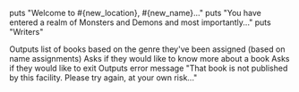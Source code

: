 
puts "Welcome to #{new_location}, #{new_name}..."
puts "You have entered a realm of Monsters and Demons and most importantly..."
puts "Writers"

Outputs list of books based on the genre they've been assigned (based on name assignments)
Asks if they would like to know more about a book
Asks if they would like to exit 
Outputs error message "That book is not published by this facility. Please try again, at your own risk..."

